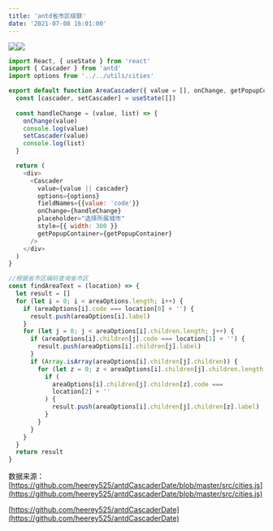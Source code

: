 ```yaml
---
title: 'antd省市区级联'
date: '2021-07-08 16:01:00'
---   
```

 

![](https://img-blog.csdnimg.cn/20210708154618532.png?x-oss-processimage/watermark,type_ZmFuZ3poZW5naGVpdGk,shadow_10,text_aHR0cHM6Ly9ibG9nLmNzZG4ubmV0L3h1dG9uZ2Jhbw,size_16,color_FFFFFF,t_70)![](https://img-blog.csdnimg.cn/20210708154635586.png?x-oss-processimage/watermark,type_ZmFuZ3poZW5naGVpdGk,shadow_10,text_aHR0cHM6Ly9ibG9nLmNzZG4ubmV0L3h1dG9uZ2Jhbw,size_16,color_FFFFFF,t_70)

```javascript
import React, { useState } from 'react'
import { Cascader } from 'antd'
import options from '../../utils/cities'

export default function AreaCascader({ value = [], onChange, getPopupContainer }) {
  const [cascader, setCascader] = useState([])
  
  const handleChange = (value, list) => {
    onChange(value)
    console.log(value)
    setCascader(value)
    console.log(list)
  }

  return (
    <div>
      <Cascader
        value={value || cascader}
        options={options}
        fieldNames={{value: 'code'}}
        onChange={handleChange}
        placeholder="选择所属城市"
        style={{ width: 300 }}
        getPopupContainer={getPopupContainer}
      />
    </div>
  )
}
```

```javascript
//根据省市区编码查询省市区
const findAreaText = (location) => {
  let result = []
  for (let i = 0; i < areaOptions.length; i++) {
    if (areaOptions[i].code === location[0] + '') {
      result.push(areaOptions[i].label)
    }
    for (let j = 0; j < areaOptions[i].children.length; j++) {
      if (areaOptions[i].children[j].code === location[1] + '') {
        result.push(areaOptions[i].children[j].label)
      }
      if (Array.isArray(areaOptions[i].children[j].children)) {
        for (let z = 0; z < areaOptions[i].children[j].children.length; z++) {
          if (
            areaOptions[i].children[j].children[z].code ===
            location[2] + ''
          ) {
            result.push(areaOptions[i].children[j].children[z].label)
          }
        }
      }
    }
  }
  return result
}
```

数据来源：[https://github.com/heerey525/antdCascaderDate/blob/master/src/cities.js](https://github.com/heerey525/antdCascaderDate/blob/master/src/cities.js)

[https://github.com/heerey525/antdCascaderDate](https://github.com/heerey525/antdCascaderDate)